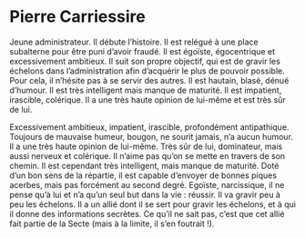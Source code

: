 # Pierre Carriessire
Jeune administrateur. Il débute l’histoire. Il est relégué à une place subalterne pour être puni d’avoir fraudé. Il est égoïste, égocentrique et excessivement ambitieux. Il suit son propre objectif, qui est de gravir les échelons dans l’administration afin d’acquérir le plus de pouvoir possible. Pour cela, il n’hésite pas à se servir des autres. Il est hautain, blasé, dénué d’humour. Il est très intelligent mais manque de maturité. Il est impatient, irascible, colérique. Il a une très haute opinion de lui-même et est très sûr de lui.

Excessivement ambitieux, impatient, irascible, profondément antipathique. Toujours de mauvaise humeur, bougon, ne sourit jamais, n’a aucun humour. Il a une très haute opinion de lui-même. Très sûr de lui, dominateur, mais aussi nerveux et colérique. Il n’aime pas qu’on se mette en travers de son chemin. Il est cependant très intelligent, mais manque de maturité. Doté d’un bon sens de la répartie, il est capable d’envoyer de bonnes piques acerbes, mais pas forcément au second degré. Egoïste, narcissique, il ne pense qu’à lui et n’a qu’un seul but dans la vie : réussir.
Il va gravir peu à peu les échelons. Il a un allié dont il se sert pour gravir les échelons, et à qui il donne des informations secrètes. Ce qu’il ne sait pas, c’est que cet allié fait partie de la Secte (mais à la limite, il s’en foutrait !).
